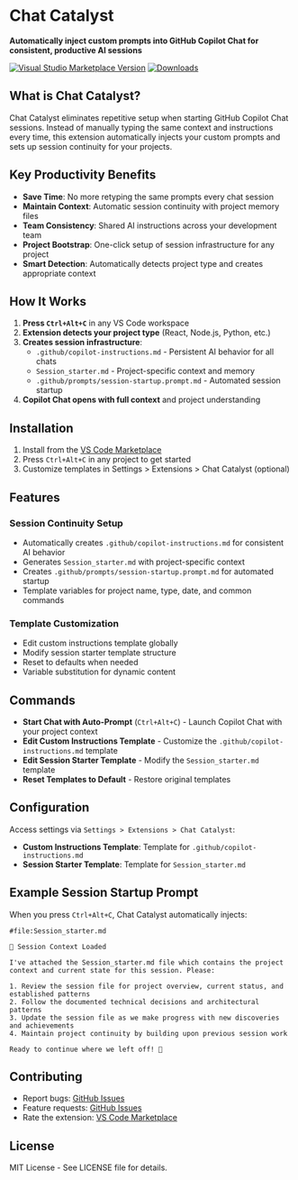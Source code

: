 # Chat Catalyst

**Automatically inject custom prompts into GitHub Copilot Chat for consistent, productive AI sessions**

[![Visual Studio Marketplace Version](https://img.shields.io/visual-studio-marketplace/v/LoicMICHEL.chat-catalyst?color=blue&label=VS%20Code%20Marketplace)](https://marketplace.visualstudio.com/items?itemName=LoicMICHEL.chat-catalyst)
[![Downloads](https://img.shields.io/visual-studio-marketplace/d/LoicMICHEL.chat-catalyst?color=green)](https://marketplace.visualstudio.com/items?itemName=LoicMICHEL.chat-catalyst)

## What is Chat Catalyst?

Chat Catalyst eliminates repetitive setup when starting GitHub Copilot Chat sessions. Instead of manually typing the same context and instructions every time, this extension automatically injects your custom prompts and sets up session continuity for your projects.

## Key Productivity Benefits

- **Save Time**: No more retyping the same prompts every chat session
- **Maintain Context**: Automatic session continuity with project memory files
- **Team Consistency**: Shared AI instructions across your development team
- **Project Bootstrap**: One-click setup of session infrastructure for any project
- **Smart Detection**: Automatically detects project type and creates appropriate context

## How It Works

1. **Press `Ctrl+Alt+C`** in any VS Code workspace
2. **Extension detects your project type** (React, Node.js, Python, etc.)
3. **Creates session infrastructure**:
   - `.github/copilot-instructions.md` - Persistent AI behavior for all chats
   - `Session_starter.md` - Project-specific context and memory
   - `.github/prompts/session-startup.prompt.md` - Automated session startup
4. **Copilot Chat opens with full context** and project understanding

## Installation

1. Install from the [VS Code Marketplace](https://marketplace.visualstudio.com/items?itemName=LoicMICHEL.chat-catalyst)
2. Press `Ctrl+Alt+C` in any project to get started
3. Customize templates in Settings > Extensions > Chat Catalyst (optional)

## Features

### Session Continuity Setup
- Automatically creates `.github/copilot-instructions.md` for consistent AI behavior
- Generates `Session_starter.md` with project-specific context
- Creates `.github/prompts/session-startup.prompt.md` for automated startup
- Template variables for project name, type, date, and common commands

### Template Customization
- Edit custom instructions template globally
- Modify session starter template structure
- Reset to defaults when needed
- Variable substitution for dynamic content

## Commands

- **Start Chat with Auto-Prompt** (`Ctrl+Alt+C`) - Launch Copilot Chat with your project context
- **Edit Custom Instructions Template** - Customize the `.github/copilot-instructions.md` template
- **Edit Session Starter Template** - Modify the `Session_starter.md` template
- **Reset Templates to Default** - Restore original templates

## Configuration

Access settings via `Settings > Extensions > Chat Catalyst`:

- **Custom Instructions Template**: Template for `.github/copilot-instructions.md`
- **Session Starter Template**: Template for `Session_starter.md`



## Example Session Startup Prompt

When you press `Ctrl+Alt+C`, Chat Catalyst automatically injects:

```
#file:Session_starter.md

🎯 Session Context Loaded

I've attached the Session_starter.md file which contains the project context and current state for this session. Please:

1. Review the session file for project overview, current status, and established patterns
2. Follow the documented technical decisions and architectural patterns
3. Update the session file as we make progress with new discoveries and achievements
4. Maintain project continuity by building upon previous session work

Ready to continue where we left off! 🚀
```

## Contributing

- Report bugs: [GitHub Issues](https://github.com/kayasax/chat-catalyst/issues)
- Feature requests: [GitHub Issues](https://github.com/kayasax/chat-catalyst/issues)
- Rate the extension: [VS Code Marketplace](https://marketplace.visualstudio.com/items?itemName=LoicMICHEL.chat-catalyst)

## License

MIT License - See LICENSE file for details.
